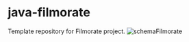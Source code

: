 # java-filmorate
Template repository for Filmorate project.
![schemaFilmorate](https://user-images.githubusercontent.com/92530639/183454729-4db1ac97-1051-46c1-a98a-2758a2b11dba.png)
